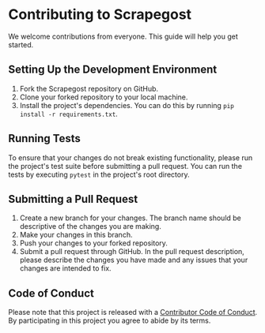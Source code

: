 # Contributing to Scrapegost

We welcome contributions from everyone. This guide will help you get started.

## Setting Up the Development Environment

1. Fork the Scrapegost repository on GitHub.
2. Clone your forked repository to your local machine.
3. Install the project's dependencies. You can do this by running `pip install -r requirements.txt`.

## Running Tests

To ensure that your changes do not break existing functionality, please run the project's test suite before submitting a pull request. You can run the tests by executing `pytest` in the project's root directory.

## Submitting a Pull Request

1. Create a new branch for your changes. The branch name should be descriptive of the changes you are making.
2. Make your changes in this branch.
3. Push your changes to your forked repository.
4. Submit a pull request through GitHub. In the pull request description, please describe the changes you have made and any issues that your changes are intended to fix.

## Code of Conduct

Please note that this project is released with a [Contributor Code of Conduct](./code_of_conduct.md). By participating in this project you agree to abide by its terms.

